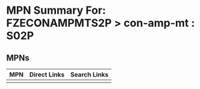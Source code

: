 



# MPN Summary For: FZECONAMPMTS2P > con-amp-mt : S02P

## MPNs
  

|MPN|Direct Links|Search Links|
| :--- | :--- | :--- |
||||
